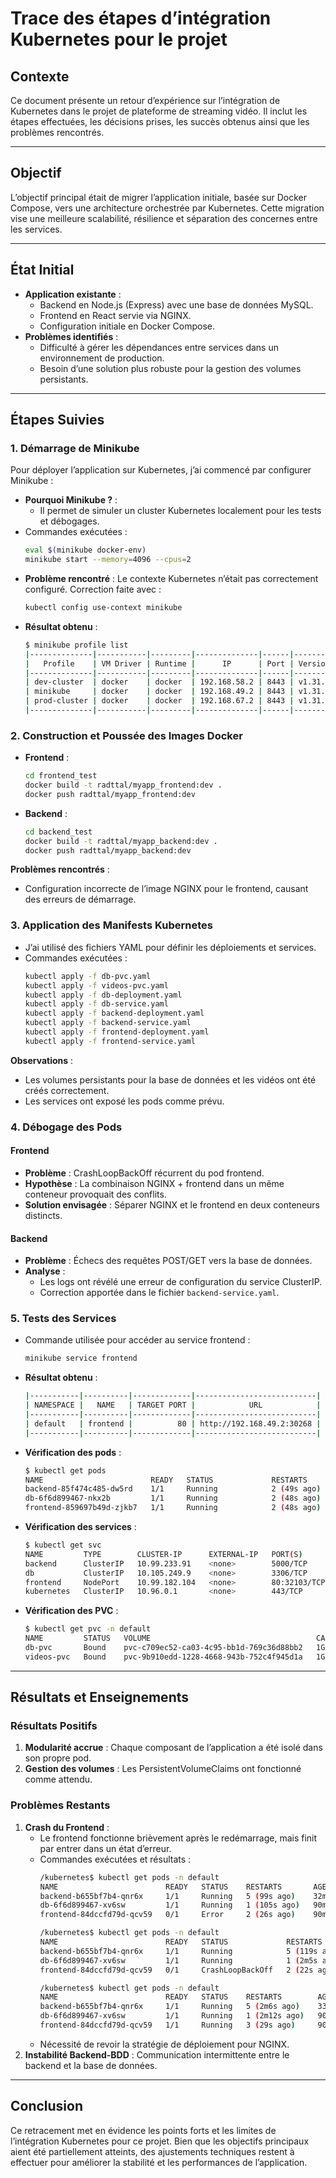 # Trace des étapes d’intégration Kubernetes pour le projet

## Contexte
Ce document présente un retour d’expérience sur l’intégration de Kubernetes dans le projet de plateforme de streaming vidéo. Il inclut les étapes effectuées, les décisions prises, les succès obtenus ainsi que les problèmes rencontrés.

---

## Objectif
L’objectif principal était de migrer l’application initiale, basée sur Docker Compose, vers une architecture orchestrée par Kubernetes. Cette migration vise une meilleure scalabilité, résilience et séparation des concernes entre les services.

---

## État Initial
- **Application existante** :
  - Backend en Node.js (Express) avec une base de données MySQL.
  - Frontend en React servie via NGINX.
  - Configuration initiale en Docker Compose.
- **Problèmes identifiés** :
  - Difficulté à gérer les dépendances entre services dans un environnement de production.
  - Besoin d’une solution plus robuste pour la gestion des volumes persistants.

---

## Étapes Suivies

### 1. Démarrage de Minikube
Pour déployer l’application sur Kubernetes, j’ai commencé par configurer Minikube :
- **Pourquoi Minikube ?** :
  - Il permet de simuler un cluster Kubernetes localement pour les tests et débogages.
- Commandes exécutées :
  ```bash
  eval $(minikube docker-env)
  minikube start --memory=4096 --cpus=2
  ```
- **Problème rencontré** : Le contexte Kubernetes n’était pas correctement configuré. Correction faite avec :
  ```bash
  kubectl config use-context minikube
  ```
- **Résultat obtenu** :
  ```bash
  $ minikube profile list
  |--------------|-----------|---------|--------------|------|---------|---------|-------|----------------|--------------------|
  |   Profile    | VM Driver | Runtime |      IP      | Port | Version | Status  | Nodes | Active Profile | Active Kubecontext |
  |--------------|-----------|---------|--------------|------|---------|---------|-------|----------------|--------------------|
  | dev-cluster  | docker    | docker  | 192.168.58.2 | 8443 | v1.31.0 | Running |     1 |                |                    |
  | minikube     | docker    | docker  | 192.168.49.2 | 8443 | v1.31.0 | Running |     1 | *              |                    |
  | prod-cluster | docker    | docker  | 192.168.67.2 | 8443 | v1.31.0 | Running |     1 |                | *                  |
  |--------------|-----------|---------|--------------|------|---------|---------|-------|----------------|--------------------|
  ```

### 2. Construction et Poussée des Images Docker
- **Frontend** :
  ```bash
  cd frontend_test
  docker build -t radttal/myapp_frontend:dev .
  docker push radttal/myapp_frontend:dev
  ```
- **Backend** :
  ```bash
  cd backend_test
  docker build -t radttal/myapp_backend:dev .
  docker push radttal/myapp_backend:dev
  ```

**Problèmes rencontrés** :
- Configuration incorrecte de l’image NGINX pour le frontend, causant des erreurs de démarrage.

### 3. Application des Manifests Kubernetes
- J’ai utilisé des fichiers YAML pour définir les déploiements et services.
- Commandes exécutées :
  ```bash
  kubectl apply -f db-pvc.yaml
  kubectl apply -f videos-pvc.yaml
  kubectl apply -f db-deployment.yaml
  kubectl apply -f db-service.yaml
  kubectl apply -f backend-deployment.yaml
  kubectl apply -f backend-service.yaml
  kubectl apply -f frontend-deployment.yaml
  kubectl apply -f frontend-service.yaml
  ```

**Observations** :
- Les volumes persistants pour la base de données et les vidéos ont été créés correctement.
- Les services ont exposé les pods comme prévu.

### 4. Débogage des Pods
#### Frontend
- **Problème** : CrashLoopBackOff récurrent du pod frontend.
- **Hypothèse** : La combinaison NGINX + frontend dans un même conteneur provoquait des conflits.
- **Solution envisagée** : Séparer NGINX et le frontend en deux conteneurs distincts.

#### Backend
- **Problème** : Échecs des requêtes POST/GET vers la base de données.
- **Analyse** :
  - Les logs ont révélé une erreur de configuration du service ClusterIP.
  - Correction apportée dans le fichier `backend-service.yaml`.

### 5. Tests des Services
- Commande utilisée pour accéder au service frontend :
  ```bash
  minikube service frontend
  ```
- **Résultat obtenu** :
  ```bash
  |-----------|----------|-------------|---------------------------|
  | NAMESPACE |   NAME   | TARGET PORT |            URL            |
  |-----------|----------|-------------|---------------------------|
  | default   | frontend |          80 | http://192.168.49.2:30268 |
  |-----------|----------|-------------|---------------------------|
  ```
- **Vérification des pods** :
  ```bash
  $ kubectl get pods
  NAME                        READY   STATUS             RESTARTS      AGE
  backend-85f474c485-dw5rd    1/1     Running            2 (49s ago)   8m42s
  db-6f6d899467-nkx2b         1/1     Running            2 (48s ago)   8m18s
  frontend-859697b49d-zjkb7   1/1     Running            2 (48s ago)   7m25s
  ```
- **Vérification des services** :
  ```bash
  $ kubectl get svc
  NAME         TYPE        CLUSTER-IP      EXTERNAL-IP   PORT(S)        AGE
  backend      ClusterIP   10.99.233.91    <none>        5000/TCP       9m3s
  db           ClusterIP   10.105.249.9    <none>        3306/TCP       8m37s
  frontend     NodePort    10.99.182.104   <none>        80:32103/TCP   7m52s
  kubernetes   ClusterIP   10.96.0.1       <none>        443/TCP        19m
  ```
- **Vérification des PVC** :
  ```bash
  $ kubectl get pvc -n default
  NAME         STATUS   VOLUME                                     CAPACITY   ACCESS MODES   STORAGECLASS   AGE
  db-pvc       Bound    pvc-c709ec52-ca03-4c95-bb1d-769c36d88bb2   1Gi        RWO            standard       13s
  videos-pvc   Bound    pvc-9b910edd-1228-4668-943b-752c4f945d1a   1Gi        RWO            standard       13s
  ```

---

## Résultats et Enseignements

### Résultats Positifs
1. **Modularité accrue** : Chaque composant de l’application a été isolé dans son propre pod.
2. **Gestion des volumes** : Les PersistentVolumeClaims ont fonctionné comme attendu.

### Problèmes Restants
1. **Crash du Frontend** :
   - Le frontend fonctionne brièvement après le redémarrage, mais finit par entrer dans un état d’erreur.
   - Commandes exécutées et résultats :
     ```bash
     /kubernetes$ kubectl get pods -n default
     NAME                        READY   STATUS    RESTARTS       AGE
     backend-b655bf7b4-qnr6x     1/1     Running   5 (99s ago)    32m
     db-6f6d899467-xv6sw         1/1     Running   1 (105s ago)   90m
     frontend-84dccfd79d-qcv59   0/1     Error     2 (26s ago)    90m

     /kubernetes$ kubectl get pods -n default
     NAME                        READY   STATUS             RESTARTS       AGE
     backend-b655bf7b4-qnr6x     1/1     Running            5 (119s ago)   33m
     db-6f6d899467-xv6sw         1/1     Running            1 (2m5s ago)   90m
     frontend-84dccfd79d-qcv59   0/1     CrashLoopBackOff   2 (22s ago)    90m

     /kubernetes$ kubectl get pods -n default
     NAME                        READY   STATUS    RESTARTS        AGE
     backend-b655bf7b4-qnr6x     1/1     Running   5 (2m6s ago)    33m
     db-6f6d899467-xv6sw         1/1     Running   1 (2m12s ago)   90m
     frontend-84dccfd79d-qcv59   1/1     Running   3 (29s ago)     90m
     ```
   - Nécessité de revoir la stratégie de déploiement pour NGINX.
2. **Instabilité Backend-BDD** : Communication intermittente entre le backend et la base de données.

---

## Conclusion
Ce retracement met en évidence les points forts et les limites de l’intégration Kubernetes pour ce projet. Bien que les objectifs principaux aient été partiellement atteints, des ajustements techniques restent à effectuer pour améliorer la stabilité et les performances de l’application.
